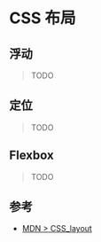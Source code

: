 # CSS 布局

## 浮动

> TODO

## 定位

> TODO

## Flexbox

> TODO

## 参考

- [MDN > CSS_layout](https://developer.mozilla.org/en-US/docs/Learn/CSS/CSS_layout)
